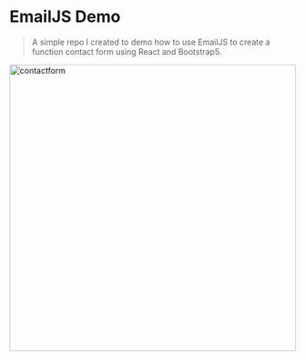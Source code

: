 # EmailJS Demo
> A simple repo I created to demo how to use EmailJS to create a function contact form using React and Bootstrap5. 

<img width="503" alt="contactform" src="https://user-images.githubusercontent.com/87205105/158709932-e25a2d82-ad30-4803-926d-2d6ca453ac56.PNG">
